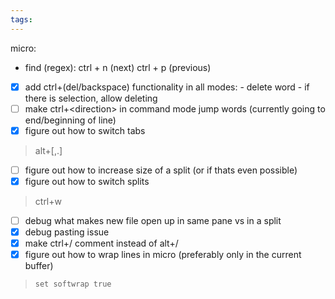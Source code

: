 ```yaml
---
tags:
---
```


micro:
 - find (regex): ctrl + n (next) ctrl + p (previous)
- [x] add ctrl+(del/backspace) functionality in all modes:
      - delete word
      - if there is selection, allow deleting
- [ ] make ctrl+<direction\> in command mode jump words (currently going to end/beginning of line)
- [x] figure out how to switch tabs

>alt+[,.]

- [ ] figure out how to increase size of a split (or if thats even possible)
- [x] figure out how to switch splits

>ctrl+w

- [ ] debug what makes new file open up in same pane vs in a split
- [x] debug pasting issue
- [x] make ctrl+/ comment instead of alt+/
- [x] figure out how to wrap lines in micro (preferably only in the current buffer)

>`set softwrap true`
